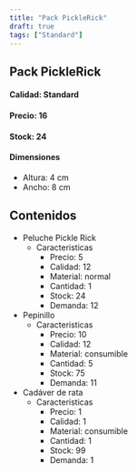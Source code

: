 ```yaml
---
title: "Pack PickleRick"
draft: true
tags: ["Standard"]
---
```

## Pack PickleRick
#### Calidad: Standard
#### Precio: 16
#### Stock: 24
#### Dimensiones
- Altura: 4 cm 
- Ancho: 8 cm
## Contenidos
- Peluche Pickle Rick
    - Caracteristicas
        - Precio: 5
        - Calidad: 12
        - Material: normal
        - Cantidad: 1
        - Stock: 24
        - Demanda: 12
- Pepinillo
    - Caracteristicas
        - Precio: 10
        - Calidad: 12
        - Material: consumible
        - Cantidad: 5
        - Stock: 75
        - Demanda: 11
- Cadáver de rata
    - Caracteristicas
        - Precio: 1
        - Calidad: 1
        - Material: consumible
        - Cantidad: 1
        - Stock: 99
        - Demanda: 1
